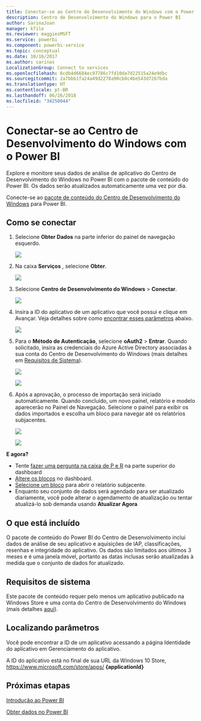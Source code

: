 ```yaml
---
title: Conectar-se ao Centro de Desenvolvimento do Windows com o Power BI
description: Centro de Desenvolvimento do Windows para o Power BI
author: SarinaJoan
manager: kfile
ms.reviewer: maggiesMSFT
ms.service: powerbi
ms.component: powerbi-service
ms.topic: conceptual
ms.date: 10/16/2017
ms.author: sarinas
LocalizationGroup: Connect to services
ms.openlocfilehash: 6cdb4d6684ec97786c7fd10da7d22515a24e9dbc
ms.sourcegitcommit: 2a7bbb1fa24a49d2278a90cb0c4be543d7267bda
ms.translationtype: HT
ms.contentlocale: pt-BR
ms.lasthandoff: 06/26/2018
ms.locfileid: "34250044"
---
```

# <a name="connect-to-windows-dev-center-with-power-bi"></a>Conectar-se ao Centro de Desenvolvimento do Windows com o Power BI
Explore e monitore seus dados de análise de aplicativo do Centro de Desenvolvimento do Windows no Power BI com o pacote de conteúdo do Power BI. Os dados serão atualizados automaticamente uma vez por dia.

Conecte-se ao [pacote de conteúdo do Centro de Desenvolvimento do Windows](https://app.powerbi.com/getdata/services/devcenter) para Power BI.

## <a name="how-to-connect"></a>Como se conectar
1. Selecione **Obter Dados** na parte inferior do painel de navegação esquerdo.
   
   ![](media/service-connect-to-windows-dev-center/getdata.png)
2. Na caixa **Serviços** , selecione **Obter**.
   
   ![](media/service-connect-to-windows-dev-center/services.png)
3. Selecione **Centro de Desenvolvimento do Windows** \> **Conectar**.
   
   ![](media/service-connect-to-windows-dev-center/windowsdev.png)
4. Insira a ID do aplicativo de um aplicativo que você possui e clique em Avançar. Veja detalhes sobre como [encontrar esses parâmetros](#FindingParams) abaixo.
   
   ![](media/service-connect-to-windows-dev-center/params.png)
5. Para o **Método de Autenticação**, selecione **oAuth2** \> **Entrar**. Quando solicitado, insira as credenciais do Azure Active Directory associadas à sua conta do Centro de Desenvolvimento do Windows (mais detalhes em [Requisitos de Sistema](#Requirements)).
   
    ![](media/service-connect-to-windows-dev-center/creds.png)
   
    ![](media/service-connect-to-windows-dev-center/creds2.png)
6. Após a aprovação, o processo de importação será iniciado automaticamente. Quando concluído, um novo painel, relatório e modelo aparecerão no Painel de Navegação. Selecione o painel para exibir os dados importados e escolha um bloco para navegar até os relatórios subjacentes.
   
    ![](media/service-connect-to-windows-dev-center/dashboard.png)
   
    ![](media/service-connect-to-windows-dev-center/report.png)

**E agora?**

* Tente [fazer uma pergunta na caixa de P e R](power-bi-q-and-a.md) na parte superior do dashboard
* [Altere os blocos](service-dashboard-edit-tile.md) no dashboard.
* [Selecione um bloco](service-dashboard-tiles.md) para abrir o relatório subjacente.
* Enquanto seu conjunto de dados será agendado para ser atualizado diariamente, você pode alterar o agendamento de atualização ou tentar atualizá-lo sob demanda usando **Atualizar Agora**

## <a name="whats-included"></a>O que está incluído
O pacote de conteúdo do Power BI do Centro de Desenvolvimento inclui dados de análise de seu aplicativo e aquisições de IAP, classificações, resenhas e integridade do aplicativo. Os dados são limitados aos últimos 3 meses e é uma janela móvel, portanto as datas inclusas serão atualizadas à medida que o conjunto de dados for atualizado.

<a name="Requirements"></a>

## <a name="system-requirements"></a>Requisitos de sistema
Este pacote de conteúdo requer pelo menos um aplicativo publicado na Windows Store e uma conta do Centro de Desenvolvimento do Windows (mais detalhes [aqui](https://msdn.microsoft.com/windows/uwp/publish/manage-account-users)).

<a name="FindingParams"></a>

## <a name="finding-parameters"></a>Localizando parâmetros
Você pode encontrar a ID de um aplicativo acessando a página Identidade do aplicativo em Gerenciamento do aplicativo.

A ID do aplicativo está no final de sua URL da Windows 10 Store, https://www.microsoft.com/store/apps/ **{applicationId}**

## <a name="next-steps"></a>Próximas etapas
[Introdução ao Power BI](service-get-started.md)

[Obter dados no Power BI](service-get-data.md)

